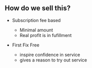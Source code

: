 ## How do we sell this?

- Subscription fee based
	- Minimal amount
	- Real profit is in fufillment

- First Fix Free
	- inspire confidence in service
	- gives a reason to try out service
